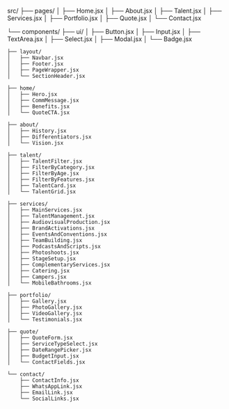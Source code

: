 src/
├── pages/
│   ├── Home.jsx
│   ├── About.jsx
│   ├── Talent.jsx
│   ├── Services.jsx
│   ├── Portfolio.jsx
│   ├── Quote.jsx
│   └── Contact.jsx

└── components/
    ├── ui/
    │   ├── Button.jsx
    │   ├── Input.jsx
    │   ├── TextArea.jsx
    │   ├── Select.jsx
    │   ├── Modal.jsx
    │   └── Badge.jsx

    ├── layout/
    │   ├── Navbar.jsx
    │   ├── Footer.jsx
    │   ├── PageWrapper.jsx
    │   └── SectionHeader.jsx

    ├── home/
    │   ├── Hero.jsx
    │   ├── CommMessage.jsx       
    │   ├── Benefits.jsx
    │   └── QuoteCTA.jsx          

    ├── about/
    │   ├── History.jsx            
    │   ├── Differentiators.jsx     
    │   └── Vision.jsx            

    ├── talent/
    │   ├── TalentFilter.jsx
    │   ├── FilterByCategory.jsx
    │   ├── FilterByAge.jsx
    │   ├── FilterByFeatures.jsx
    │   ├── TalentCard.jsx
    │   └── TalentGrid.jsx

    ├── services/
    │   ├── MainServices.jsx
    │   ├── TalentManagement.jsx
    │   ├── AudiovisualProduction.jsx
    │   ├── BrandActivations.jsx
    │   ├── EventsAndConventions.jsx
    │   ├── TeamBuilding.jsx
    │   ├── PodcastsAndScripts.jsx
    │   ├── Photoshoots.jsx
    │   ├── StageSetup.jsx
    │   ├── ComplementaryServices.jsx
    │   ├── Catering.jsx
    │   ├── Campers.jsx
    │   └── MobileBathrooms.jsx

    ├── portfolio/
    │   ├── Gallery.jsx
    │   ├── PhotoGallery.jsx
    │   ├── VideoGallery.jsx
    │   └── Testimonials.jsx

    ├── quote/
    │   ├── QuoteForm.jsx
    │   ├── ServiceTypeSelect.jsx
    │   ├── DateRangePicker.jsx
    │   ├── BudgetInput.jsx
    │   └── ContactFields.jsx

    └── contact/
        ├── ContactInfo.jsx
        ├── WhatsAppLink.jsx
        ├── EmailLink.jsx
        └── SocialLinks.jsx
